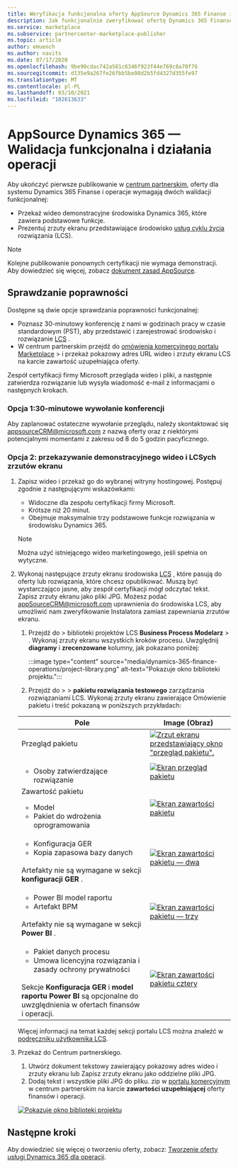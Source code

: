 ```yaml
---
title: Weryfikacja funkcjonalna oferty AppSource Dynamics 365 Finanse i operacje w portalu Azure Marketplace.
description: Jak funkcjonalnie zweryfikować ofertę Dynamics 365 Finanse i operacje w portalu Azure Marketplace.
ms.service: marketplace
ms.subservice: partnercenter-marketplace-publisher
ms.topic: article
author: emuench
ms.author: navits
ms.date: 07/17/2020
ms.openlocfilehash: 9be90cdac742a581c6346f923f44e769c8a70f76
ms.sourcegitcommit: d135e9a267fe26fbb5be98d2b5fd4327d355fe97
ms.translationtype: MT
ms.contentlocale: pl-PL
ms.lasthandoff: 03/10/2021
ms.locfileid: "102613633"
---
```

# <a name="appsource-dynamics-365-finance-and-operations-functional-validation"></a>AppSource Dynamics 365 — Walidacja funkcjonalna i działania operacji

Aby ukończyć pierwsze publikowanie w [centrum partnerskim](https://partner.microsoft.com/dashboard/home), oferty dla systemu Dynamics 365 Finanse i operacje wymagają dwóch walidacji funkcjonalnej:

- Przekaż wideo demonstracyjne środowiska Dynamics 365, które zawiera podstawowe funkcje.
- Prezentuj zrzuty ekranu przedstawiające środowisko [usług cyklu życia](https://lcs.dynamics.com/) rozwiązania (LCS).

> [!NOTE]
> Kolejne publikowanie ponownych certyfikacji nie wymaga demonstracji. Aby dowiedzieć się więcej, zobacz [dokument zasad AppSource](/legal/marketplace/certification-policies#1440-dynamics-365-finance-ops).

## <a name="how-to-validate"></a>Sprawdzanie poprawności

Dostępne są dwie opcje sprawdzania poprawności funkcjonalnej:

- Poznasz 30-minutowy konferencję z nami w godzinach pracy w czasie standardowym (PST), aby przedstawić i zarejestrować środowisko i rozwiązanie [LCS](https://lcs.dynamics.com/) .
- W centrum partnerskim przejdź do [omówienia komercyjnego portalu Marketplace](https://partner.microsoft.com/dashboard/commercial-marketplace/overview)  >   i przekaż pokazowy adres URL wideo i zrzuty ekranu LCS na karcie zawartość uzupełniająca oferty.

Zespół certyfikacji firmy Microsoft przegląda wideo i pliki, a następnie zatwierdza rozwiązanie lub wysyła wiadomość e-mail z informacjami o następnych krokach.

### <a name="option-1-30-minute-conference-call"></a>Opcja 1:30-minutowe wywołanie konferencji

Aby zaplanować ostateczne wywołanie przeglądu, należy skontaktować się [appsourceCRM@microsoft.com](mailto:appsourceCRM@microsoft.com) z nazwą oferty oraz z niektórymi potencjalnymi momentami z zakresu od 8 do 5 godzin pacyficznego.

### <a name="option-2-upload-a-demo-video-and-lcs-screenshots"></a>Opcja 2: przekazywanie demonstracyjnego wideo i LCSych zrzutów ekranu

1. Zapisz wideo i przekaż go do wybranej witryny hostingowej. Postępuj zgodnie z następującymi wskazówkami:

    - Widoczne dla zespołu certyfikacji firmy Microsoft.
    - Krótsze niż 20 minut.
    - Obejmuje maksymalnie trzy podstawowe funkcje rozwiązania w środowisku Dynamics 365.

    > [!NOTE]
    > Można użyć istniejącego wideo marketingowego, jeśli spełnia on wytyczne.

2. Wykonaj następujące zrzuty ekranu środowiska [LCS](https://lcs.dynamics.com/) , które pasują do oferty lub rozwiązania, które chcesz opublikować. Muszą być wystarczająco jasne, aby zespół certyfikacji mógł odczytać tekst. Zapisz zrzuty ekranu jako pliki JPG. Możesz podać [appSourceCRM@microsoft.com](mailto:appSourceCRM@microsoft.com) uprawnienia do środowiska LCS, aby umożliwić nam zweryfikowanie Instalatora zamiast zapewniania zrzutów ekranu.

    1. Przejdź do   >  biblioteki projektów LCS **Business Process Modelarz**  >  . Wykonaj zrzuty ekranu wszystkich kroków procesu. Uwzględnij **diagramy** i **zrecenzowane** kolumny, jak pokazano poniżej:

       :::image type="content" source="media/dynamics-365-finance-operations/project-library.png" alt-text="Pokazuje okno biblioteki projektu.":::

      2. Przejdź do   >    >  **pakietu rozwiązania testowego** zarządzania rozwiązaniami LCS. Wykonaj zrzuty ekranu zawierające Omówienie pakietu i treść pokazaną w poniższych przykładach:

    | Pole | Image (Obraz) |
    | --- | --- |
    | Przegląd pakietu | [![Zrzut ekranu przedstawiający okno "przegląd pakietu".](media/dynamics-365-finance-operations/package-overview-45.png)](media/dynamics-365-finance-operations/package-overview.png#lightbox) |
    | <ul><li>Osoby zatwierdzające rozwiązanie</li></ul> | [![Ekran przegląd pakietu](media/dynamics-365-finance-operations/solution-approvers-45.png)](media/dynamics-365-finance-operations/solution-approvers.png#lightbox) |
    | Zawartość pakietu<ul><li>Model</li><li>Pakiet do wdrożenia oprogramowania</li></ul> | [![Ekran zawartości pakietu](media/dynamics-365-finance-operations/package-contents-1-45.png)](media/dynamics-365-finance-operations/package-contents-1.png#lightbox) |
    | <ul><li>Konfiguracja GER</li><li>Kopia zapasowa bazy danych</li></ul><br>Artefakty nie są wymagane w sekcji **konfiguracji GER** . | [![Ekran zawartości pakietu — dwa](media/dynamics-365-finance-operations/package-contents-2-45.png)](media/dynamics-365-finance-operations/package-contents-2.png#lightbox) |
    | <ul><li>Power BI model raportu</li><li>Artefakt BPM</li></ul><br>Artefakty nie są wymagane w sekcji **Power BI** . | [![Ekran zawartości pakietu — trzy](media/dynamics-365-finance-operations/package-contents-3-45.png)](media/dynamics-365-finance-operations/package-contents-3.png#lightbox) |
    | <ul><li>Pakiet danych procesu</li><li>Umowa licencyjna rozwiązania i zasady ochrony prywatności</li></ul><br>Sekcje **Konfiguracja GER** i **model raportu Power BI** są opcjonalne do uwzględnienia w ofertach finansów i operacji. | [![Ekran zawartości pakietu cztery](media/dynamics-365-finance-operations/package-contents-4-45.png)](media/dynamics-365-finance-operations/package-contents-4.png#lightbox) |

    Więcej informacji na temat każdej sekcji portalu LCS można znaleźć w [podręczniku użytkownika LCS](/dynamics365/fin-ops-core/dev-itpro/lifecycle-services/lcs-user-guide).

3. Przekaż do Centrum partnerskiego.

    1. Utwórz dokument tekstowy zawierający pokazowy adres wideo i zrzuty ekranu lub Zapisz zrzuty ekranu jako oddzielne pliki JPG.
    2. Dodaj tekst i wszystkie pliki JPG do pliku. zip w [portalu komercyjnym](https://partner.microsoft.com/dashboard/commercial-marketplace/overview) w centrum partnerskim na karcie **zawartości uzupełniającej** oferty finansów i operacji.

    [![Pokazuje okno biblioteki projektu](media/dynamics-365-finance-operations/supplemental-content.png)](media/dynamics-365-finance-operations/supplemental-content.png#lightbox)

## <a name="next-steps"></a>Następne kroki

Aby dowiedzieć się więcej o tworzeniu oferty, zobacz: [Tworzenie oferty usługi Dynamics 365 dla operacji](./partner-center-portal/create-new-operations-offer.md).